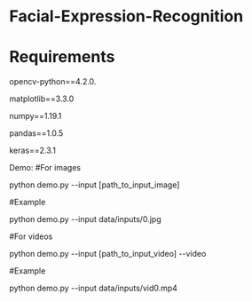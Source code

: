 # Facial-Expression-Recognition

  
  # Requirements
  
  opencv-python==4.2.0.
  
  matplotlib==3.3.0
  
  numpy==1.19.1
  
  pandas==1.0.5
  
  keras==2.3.1
  

Demo:
 #For images 
 
 python demo.py --input [path_to_input_image]
 
 #Example
 
 python demo.py --input data/inputs/0.jpg
 
 #For videos
 
 python demo.py --input [path_to_input_video] --video 
 
 #Example
 
 python demo.py --input data/inputs/vid0.mp4 

